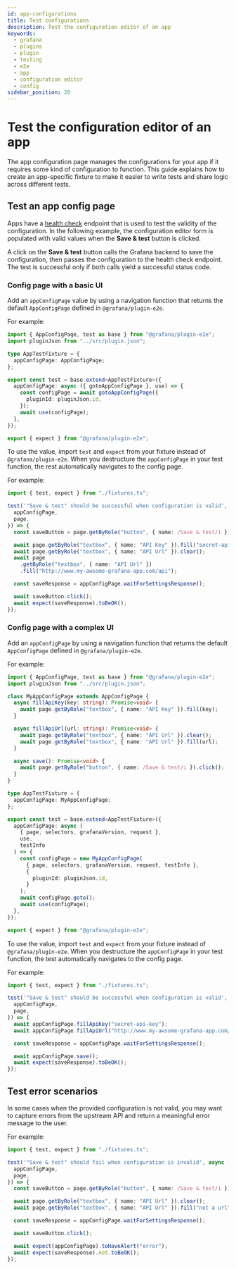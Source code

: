 ```yaml
---
id: app-configurations
title: Test configurations
description: Test the configuration editor of an app
keywords:
  - grafana
  - plugins
  - plugin
  - testing
  - e2e
  - app
  - configuration editor
  - config
sidebar_position: 20
---
```


# Test the configuration editor of an app

The app configuration page manages the configurations for your app if it requires some kind of configuration to function. This guide explains how to create an app-specific fixture to make it easier to write tests and share logic across different tests.

## Test an app config page

Apps have a [health check](../../key-concepts/backend-plugins/#health-checks) endpoint that is used to test the validity of the configuration. In the following example, the configuration editor form is populated with valid values when the **Save & test** button is clicked.

A click on the **Save & test** button calls the Grafana backend to save the configuration, then passes the configuration to the health check endpoint. The test is successful only if both calls yield a successful status code.

### Config page with a basic UI

Add an `appConfigPage` value by using a navigation function that returns the default `AppConfigPage` defined in `@grafana/plugin-e2e`.

For example:

```ts title="fixtures.ts"
import { AppConfigPage, test as base } from "@grafana/plugin-e2e";
import pluginJson from "../src/plugin.json";

type AppTestFixture = {
  appConfigPage: AppConfigPage;
};

export const test = base.extend<AppTestFixture>({
  appConfigPage: async ({ gotoAppConfigPage }, use) => {
    const configPage = await gotoAppConfigPage({
      pluginId: pluginJson.id,
    });
    await use(configPage);
  },
});

export { expect } from "@grafana/plugin-e2e";
```

To use the value, import `test` and `expect` from your fixture instead of `@grafana/plugin-e2e`. When you destructure the `appConfigPage` in your test function, the rest automatically navigates to the config page.

For example:

```ts title="configurationEditor.spec.ts"
import { test, expect } from "./fixtures.ts";

test('"Save & test" should be successful when configuration is valid', async ({
  appConfigPage,
  page,
}) => {
  const saveButton = page.getByRole("button", { name: /Save & test/i });

  await page.getByRole("textbox", { name: "API Key" }).fill("secret-api-key");
  await page.getByRole("textbox", { name: "API Url" }).clear();
  await page
    .getByRole("textbox", { name: "API Url" })
    .fill("http://www.my-awsome-grafana-app.com/api");

  const saveResponse = appConfigPage.waitForSettingsResponse();

  await saveButton.click();
  await expect(saveResponse).toBeOK();
});
```

### Config page with a complex UI

Add an `appConfigPage` by using a navigation function that returns the default `AppConfigPage` defined in `@grafana/plugin-e2e`.

For example:

```ts title="fixtures.ts"
import { AppConfigPage, test as base } from "@grafana/plugin-e2e";
import pluginJson from "../src/plugin.json";

class MyAppConfigPage extends AppConfigPage {
  async fillApiKey(key: string): Promise<void> {
    await page.getByRole("textbox", { name: "API Key" }).fill(key);
  }

  async fillApiUrl(url: string): Promise<void> {
    await page.getByRole("textbox", { name: "API Url" }).clear();
    await page.getByRole("textbox", { name: "API Url" }).fill(url);
  }

  async save(): Promise<void> {
    await page.getByRole("button", { name: /Save & test/i }).click();
  }
}

type AppTestFixture = {
  appConfigPage: MyAppConfigPage;
};

export const test = base.extend<AppTestFixture>({
  appConfigPage: async (
    { page, selectors, grafanaVersion, request },
    use,
    testInfo
  ) => {
    const configPage = new MyAppConfigPage(
      { page, selectors, grafanaVersion, request, testInfo },
      {
        pluginId: pluginJson.id,
      }
    );
    await configPage.goto();
    await use(configPage);
  },
});

export { expect } from "@grafana/plugin-e2e";
```

To use the value, import `test` and `expect` from your fixture instead of `@grafana/plugin-e2e`. When you destructure the `appConfigPage` in your test function, the test automatically navigates to the config page.

For example:

```ts title="configurationEditor.spec.ts"
import { test, expect } from "./fixtures.ts";

test('"Save & test" should be successful when configuration is valid', async ({
  appConfigPage,
  page,
}) => {
  await appConfigPage.fillApiKey("secret-api-key");
  await appConfigPage.fillApiUrl("http://www.my-awsome-grafana-app.com/api");

  const saveResponse = appConfigPage.waitForSettingsResponse();

  await appConfigPage.save();
  await expect(saveResponse).toBeOK();
});
```

## Test error scenarios

In some cases when the provided configuration is not valid, you may want to capture errors from the upstream API and return a meaningful error message to the user.

For example:

```ts title="configurationEditor.spec.ts"
import { test, expect } from "./fixtures.ts";

test('"Save & test" should fail when configuration is invalid', async ({
  appConfigPage,
  page,
}) => {
  const saveButton = page.getByRole("button", { name: /Save & test/i });

  await page.getByRole("textbox", { name: "API Url" }).clear();
  await page.getByRole("textbox", { name: "API Url" }).fill("not a url");

  const saveResponse = appConfigPage.waitForSettingsResponse();

  await saveButton.click();

  await expect(appConfigPage).toHaveAlert("error");
  await expect(saveResponse).not.toBeOK();
});
```
